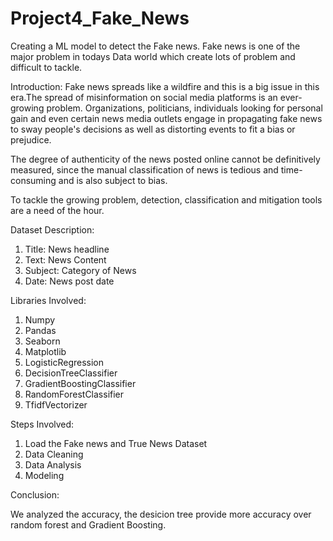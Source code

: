 # Project4_Fake_News
Creating a ML model to detect the Fake news.
Fake news is one of the major problem in todays Data world which create lots of problem and difficult to tackle.

Introduction:
Fake news spreads like a wildfire and this is a big issue in this era.The spread of misinformation on social media platforms is an ever-growing problem. Organizations, politicians, individuals looking for personal gain and even certain news media outlets engage in propagating fake news to sway people's decisions as well as distorting events to fit a bias or prejudice.

The degree of authenticity of the news posted online cannot be definitively measured, since the manual classification of news is tedious and time-consuming and is also subject to bias.

To tackle the growing problem, detection, classification and mitigation tools are a need of the hour.

Dataset Description:

1. Title: News headline
2. Text: News Content
3. Subject: Category of News
4. Date: News post date

Libraries Involved:

1. Numpy
2. Pandas
3. Seaborn
4. Matplotlib
5. LogisticRegression
6. DecisionTreeClassifier
7. GradientBoostingClassifier
8. RandomForestClassifier
9. TfidfVectorizer

Steps Involved:

1. Load the Fake news and True News Dataset 
2. Data Cleaning 
3. Data Analysis 
4. Modeling 

Conclusion: 

We analyzed the accuracy, the desicion tree provide more accuracy over random forest and Gradient Boosting.
